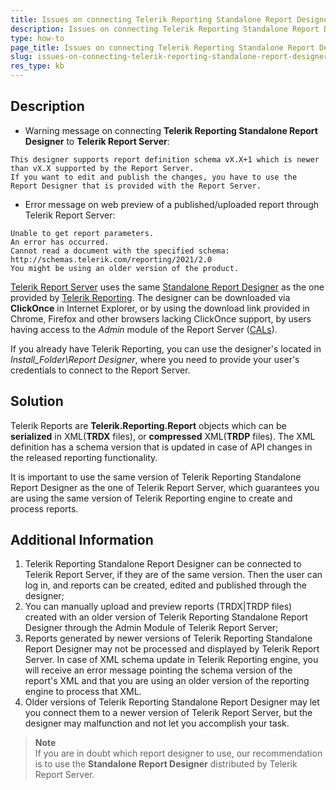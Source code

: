 ```yaml
---
title: Issues on connecting Telerik Reporting Standalone Report Designer to Telerik Report Server
description: Issues on connecting Telerik Reporting Standalone Report Designer to Telerik Report Server.
type: how-to
page_title: Issues on connecting Telerik Reporting Standalone Report Designer to Telerik Report Server
slug: issues-on-connecting-telerik-reporting-standalone-report-designer-to-telerik-report-server
res_type: kb
---
```


## Description
  
- Warning message on connecting **Telerik Reporting Standalone Report Designer** to **Telerik Report Server**:  

```
This designer supports report definition schema vX.X+1 which is newer than vX.X supported by the Report Server. 
If you want to edit and publish the changes, you have to use the Report Designer that is provided with the Report Server.
```
  
- Error message on web preview of a published/uploaded report through Telerik Report Server:  

```
Unable to get report parameters.
An error has occurred.
Cannot read a document with the specified schema: http://schemas.telerik.com/reporting/2021/2.0
You might be using an older version of the product.
```

[Telerik Report Server](../../report-server/introduction) uses the same [Standalone Report Designer](../../report-server/user-guide/report-designer) as the one provided by [Telerik Reporting](https://www.telerik.com/products/reporting.aspx). The designer can be downloaded via **ClickOnce** in Internet Explorer, or by using the download link provided in Chrome, Firefox and other browsers lacking ClickOnce support, by users having access to the *Admin* module of the Report Server ([CALs](https://www.telerik.com/report-server/faq)).  
  
If you already have Telerik Reporting, you can use the designer's located in *Install_Folder\Report Designer*, where you need to provide your user's credentials to connect to the Report Server.  
  
## Solution

Telerik Reports are **Telerik.Reporting.Report** objects which can be **serialized** in XML(**TRDX** files), or **compressed** XML(**TRDP** files). The XML definition has a schema version that is updated in case of API changes in the released reporting functionality.  

It is important to use the same version of Telerik Reporting Standalone Report Designer as the one of Telerik Report Server, which guarantees you are using the same version of Telerik Reporting engine to create and process reports.  
  
## Additional Information

1. Telerik Reporting Standalone Report Designer can be connected to Telerik Report Server, if they are of the same version. Then the user can log in, and reports can be created, edited and published through the designer;
2. You can manually upload and preview reports (TRDX|TRDP files) created with an older version of Telerik Reporting Standalone Report Designer through the Admin Module of Telerik Report Server;
3. Reports generated by newer versions of Telerik Reporting Standalone Report Designer may not be processed and displayed by Telerik Report Server. In case of XML schema update in Telerik Reporting engine, you will receive an error message pointing the schema version of the report's XML and that you are using an older version of the reporting engine to process that XML.
4. Older versions of Telerik Reporting Standalone Report Designer may let you connect them to a newer version of Telerik Report Server, but the designer may malfunction and not let you accomplish your task.

> **Note** 
> <br/>
> If you are in doubt which report designer to use, our recommendation is to use the **Standalone Report Designer** distributed by Telerik Report Server.

